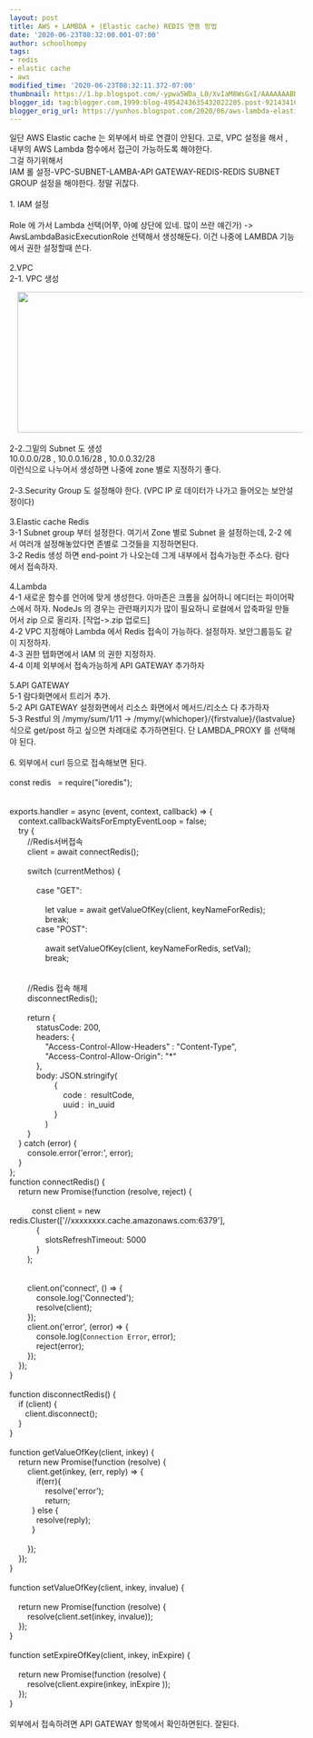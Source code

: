 ```yaml
---
layout: post
title: AWS + LAMBDA + (Elastic cache) REDIS 연동 방법
date: '2020-06-23T08:32:00.001-07:00'
author: schoolhompy
tags:
- redis
- elastic cache
- aws
modified_time: '2020-06-23T08:32:11.372-07:00'
thumbnail: https://1.bp.blogspot.com/-ypwa5WDa_L0/XvIaM8WsGxI/AAAAAAABD34/pepI6xJr5JU70cvZbRhGsFu2TDUIGwe9ACLcBGAsYHQ/s72-c/s1.png
blogger_id: tag:blogger.com,1999:blog-4954243635432022205.post-9214341006134710846
blogger_orig_url: https://yunhos.blogspot.com/2020/06/aws-lambda-elastic-cache-redis.html
---
```


일단 AWS Elastic cache 는 외부에서 바로 연결이 안된다. 고로, VPC 설정을 해서 , 내부의 AWS Lambda 함수에서 접근이 가능하도록 해야한다.<br />그걸 하기위해서<br />IAM 롤 설정-VPC-SUBNET-LAMBA-API GATEWAY-REDIS-REDIS SUBNET GROUP 설정을 해야한다. 정말 귀찮다.<br /><br />1. IAM 설정<br /><br />Role 에 가서 Lambda 선택(어쭈, 아예 상단에 있네. 많이 쓰란 얘긴가) -&gt; AwsLambdaBasicExecutionRole 선택해서 생성해둔다. 이건 나중에 LAMBDA 기능에서 권한 설정할때 쓴다.<br /><br />2.VPC<br />2-1. VPC 생성<br /><div class="separator" style="clear: both; text-align: center;"><a href="https://1.bp.blogspot.com/-ypwa5WDa_L0/XvIaM8WsGxI/AAAAAAABD34/pepI6xJr5JU70cvZbRhGsFu2TDUIGwe9ACLcBGAsYHQ/s1600/s1.png" imageanchor="1" style="margin-left: 1em; margin-right: 1em;"><img border="0" data-original-height="622" data-original-width="1598" height="248" src="https://1.bp.blogspot.com/-ypwa5WDa_L0/XvIaM8WsGxI/AAAAAAABD34/pepI6xJr5JU70cvZbRhGsFu2TDUIGwe9ACLcBGAsYHQ/s640/s1.png" width="640" /></a></div><br />2-2.그밑의 Subnet 도 생성<br />10.0.0.0/28 , 10.0.0.16/28 , 10.0.0.32/28<br />이런식으로 나누어서 생성하면 나중에 zone 별로 지정하기 좋다.<br /><br />2-3.Security Group 도 설정해야 한다. (VPC IP 로 데이터가 나가고 들어오는 보안설정이다)<br /><br />3.Elastic cache Redis<br />3-1 Subnet group 부터 설정한다. 여기서 Zone 별로 Subnet 을 설정하는데, 2-2 에서 여러개 설정해놓았다면 존별로 그것들을 지정하면된다.<br />3-2 Redis 생성 하면 end-point 가 나오는데 그게 내부에서 접속가능한 주소다. 람다에서 접속하자.<br /><br />4.Lambda<br />4-1 새로운 함수를 언어에 맞게 생성한다. 아마존은 크롬을 싫어하니 에디터는 파이어팍스에서 하자. NodeJs 의 경우는 관련패키지가 많이 필요하니 로컬에서 압축파일 만들어서 zip 으로 올리자. [작업-&gt;.zip 업로드]<br />4-2 VPC 지정해야 Lambda 에서 Redis 접속이 가능하다. 설정하자. 보안그룹등도 같이 지정하자.<br />4-3 권한 탭화면에서 IAM 의 권한 지정하자.<br />4-4 이제 외부에서 접속가능하게 API GATEWAY 추가하자<br /><br />5.API GATEWAY<br />5-1 람다화면에서 트리거 추가.<br />5-2 API GATEWAY 설정화면에서 리소스 화면에서 메서드/리소스 다 추가하자<br />5-3 Restful 의 /mymy/sum/1/11 -&gt; /mymy/{whichoper}/{firstvalue}/{lastvalue} 식으로 get/post 하고 싶으면 차례대로 추가하면된다. 단 LAMBDA_PROXY 를 선택해야 된다.<br /><br />6. 외부에서 curl 등으로 접속해보면 된다.<br /><br />const redis&nbsp; &nbsp;= require("ioredis");<br /><br /><br />exports.handler = async (event, context, callback) =&gt; {<br />&nbsp; &nbsp; context.callbackWaitsForEmptyEventLoop = false;&nbsp; &nbsp; &nbsp;<br />&nbsp; &nbsp; try {<br />&nbsp; &nbsp; &nbsp; &nbsp; //Redis서버접속<br />&nbsp; &nbsp; &nbsp; &nbsp; client = await connectRedis();<br /><br />&nbsp; &nbsp; &nbsp; &nbsp; switch (currentMethos) {<br /><br />&nbsp; &nbsp; &nbsp; &nbsp; &nbsp; &nbsp; case "GET":<br /><br />&nbsp; &nbsp; &nbsp; &nbsp; &nbsp; &nbsp; &nbsp; &nbsp; let value = await getValueOfKey(client, keyNameForRedis);<br />&nbsp; &nbsp; &nbsp; &nbsp; &nbsp; &nbsp; &nbsp; &nbsp; break;<br />&nbsp; &nbsp; &nbsp; &nbsp; &nbsp; &nbsp; case "POST":<br /><br />&nbsp; &nbsp; &nbsp; &nbsp; &nbsp; &nbsp; &nbsp; &nbsp; await setValueOfKey(client, keyNameForRedis, setVal);<br />&nbsp; &nbsp; &nbsp; &nbsp; &nbsp; &nbsp; &nbsp; &nbsp; break;<br /><br />&nbsp; &nbsp; &nbsp; &nbsp;<br />&nbsp; &nbsp; &nbsp; &nbsp; //Redis 접속 해제<br />&nbsp; &nbsp; &nbsp; &nbsp; disconnectRedis();<br /><br />&nbsp; &nbsp; &nbsp; &nbsp; return {<br />&nbsp; &nbsp; &nbsp; &nbsp; &nbsp; &nbsp; statusCode: 200,<br />&nbsp; &nbsp; &nbsp; &nbsp; &nbsp; &nbsp; headers: {<br />&nbsp; &nbsp; &nbsp; &nbsp; &nbsp; &nbsp; &nbsp; &nbsp; "Access-Control-Allow-Headers" : "Content-Type",<br />&nbsp; &nbsp; &nbsp; &nbsp; &nbsp; &nbsp; &nbsp; &nbsp; "Access-Control-Allow-Origin": "*"<br />&nbsp; &nbsp; &nbsp; &nbsp; &nbsp; &nbsp; },<br />&nbsp; &nbsp; &nbsp; &nbsp; &nbsp; &nbsp; body: JSON.stringify(<br />&nbsp; &nbsp; &nbsp; &nbsp; &nbsp; &nbsp; &nbsp; &nbsp; &nbsp; &nbsp; {<br />&nbsp; &nbsp; &nbsp; &nbsp; &nbsp; &nbsp; &nbsp; &nbsp; &nbsp; &nbsp; &nbsp; &nbsp; code :&nbsp; resultCode,<br />&nbsp; &nbsp; &nbsp; &nbsp; &nbsp; &nbsp; &nbsp; &nbsp; &nbsp; &nbsp; &nbsp; &nbsp; uuid :&nbsp; in_uuid<br />&nbsp; &nbsp; &nbsp; &nbsp; &nbsp; &nbsp; &nbsp; &nbsp; &nbsp; &nbsp; }<br />&nbsp; &nbsp; &nbsp; &nbsp; &nbsp; &nbsp; &nbsp; &nbsp; )<br />&nbsp; &nbsp; &nbsp; &nbsp; }<br />&nbsp; &nbsp; } catch (error) {<br />&nbsp; &nbsp; &nbsp; &nbsp; console.error('error:', error);<br />&nbsp; &nbsp; }<br />};<br /><div><div>function connectRedis() {</div><div>&nbsp; &nbsp; return new Promise(function (resolve, reject) {</div><div>&nbsp; &nbsp; &nbsp; &nbsp;&nbsp;</div><div>&nbsp; &nbsp; &nbsp; &nbsp; &nbsp; const client = new redis.Cluster(['//xxxxxxxx.cache.amazonaws.com:6379'],</div><div>&nbsp; &nbsp; &nbsp; &nbsp; &nbsp; &nbsp; {</div><div>&nbsp; &nbsp; &nbsp; &nbsp; &nbsp; &nbsp; &nbsp; &nbsp; slotsRefreshTimeout: 5000</div><div>&nbsp; &nbsp; &nbsp; &nbsp; &nbsp; &nbsp; }</div><div>&nbsp; &nbsp; &nbsp; &nbsp; );</div><div><br /></div><div><br /></div><div>&nbsp; &nbsp; &nbsp; &nbsp; client.on('connect', () =&gt; {</div><div>&nbsp; &nbsp; &nbsp; &nbsp; &nbsp; &nbsp; console.log('Connected');</div><div>&nbsp; &nbsp; &nbsp; &nbsp; &nbsp; &nbsp; resolve(client);</div><div>&nbsp; &nbsp; &nbsp; &nbsp; });</div><div>&nbsp; &nbsp; &nbsp; &nbsp; client.on('error', (error) =&gt; {</div><div>&nbsp; &nbsp; &nbsp; &nbsp; &nbsp; &nbsp; console.log(`Connection Error`, error);</div><div>&nbsp; &nbsp; &nbsp; &nbsp; &nbsp; &nbsp; reject(error);</div><div>&nbsp; &nbsp; &nbsp; &nbsp; });</div><div>&nbsp; &nbsp; });</div><div>}</div></div><div><div><br /></div><div>function disconnectRedis() {</div><div>&nbsp; &nbsp; if (client) {</div><div>&nbsp; &nbsp; &nbsp; &nbsp;client.disconnect();</div><div>&nbsp; &nbsp; }</div><div>}</div><div><br /></div><div>function getValueOfKey(client, inkey) {</div><div>&nbsp; &nbsp; return new Promise(function (resolve) {</div><div>&nbsp; &nbsp; &nbsp; &nbsp; client.get(inkey, (err, reply) =&gt; {</div><div>&nbsp; &nbsp; &nbsp; &nbsp; &nbsp; &nbsp; if(err){</div><div>&nbsp; &nbsp; &nbsp; &nbsp; &nbsp; &nbsp; &nbsp; &nbsp; resolve('error');</div><div>&nbsp; &nbsp; &nbsp; &nbsp; &nbsp; &nbsp; &nbsp; &nbsp; return;</div><div>&nbsp; &nbsp; &nbsp; &nbsp; &nbsp; } else {</div><div>&nbsp; &nbsp; &nbsp; &nbsp; &nbsp; &nbsp; resolve(reply);</div><div>&nbsp; &nbsp; &nbsp; &nbsp; &nbsp; }</div><div><br /></div><div>&nbsp; &nbsp; &nbsp; &nbsp; });</div><div>&nbsp; &nbsp; });</div><div>}</div></div><div><div><br /></div><div>function setValueOfKey(client, inkey, invalue) {</div><div>&nbsp; &nbsp;&nbsp;</div><div>&nbsp; &nbsp; return new Promise(function (resolve) {</div><div>&nbsp; &nbsp; &nbsp; &nbsp; resolve(client.set(inkey, invalue));</div><div>&nbsp; &nbsp; });</div><div>}</div><div><br /></div><div>function setExpireOfKey(client, inkey, inExpire) {</div><div>&nbsp; &nbsp;&nbsp;</div><div>&nbsp; &nbsp; return new Promise(function (resolve) {</div><div>&nbsp; &nbsp; &nbsp; &nbsp; resolve(client.expire(inkey, inExpire ));</div><div>&nbsp; &nbsp; });</div><div>}</div></div><div><br /></div><div>외부에서 접속하려면 API GATEWAY 항목에서 확인하면된다. 잘된다.</div>